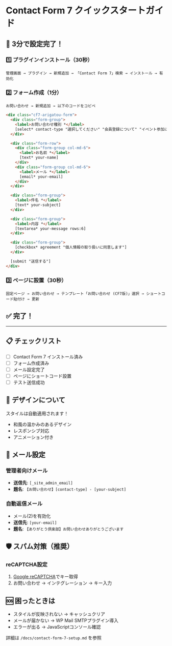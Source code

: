 # Contact Form 7 クイックスタートガイド

## 🚀 3分で設定完了！

### 1️⃣ プラグインインストール（30秒）
```
管理画面 → プラグイン → 新規追加 → 「Contact Form 7」検索 → インストール → 有効化
```

### 2️⃣ フォーム作成（1分）
```
お問い合わせ → 新規追加 → 以下のコードをコピペ
```

```html
<div class="cf7-arigatou-form">
  <div class="form-group">
    <label>お問い合わせ種別 *</label>
    [select* contact-type "選択してください" "会員登録について" "イベント参加について" "協賛について" "その他"]
  </div>

  <div class="form-row">
    <div class="form-group col-md-6">
      <label>お名前 *</label>
      [text* your-name]
    </div>
    <div class="form-group col-md-6">
      <label>メール *</label>
      [email* your-email]
    </div>
  </div>

  <div class="form-group">
    <label>件名 *</label>
    [text* your-subject]
  </div>

  <div class="form-group">
    <label>内容 *</label>
    [textarea* your-message rows:6]
  </div>

  <div class="form-group">
    [checkbox* agreement "個人情報の取り扱いに同意します"]
  </div>

  [submit "送信する"]
</div>
```

### 3️⃣ ページに設置（30秒）
```
固定ページ → お問い合わせ → テンプレート「お問い合わせ (CF7版)」選択 → ショートコード貼付け → 更新
```

## ✅ 完了！

---

## 📋 チェックリスト

- [ ] Contact Form 7 インストール済み
- [ ] フォーム作成済み
- [ ] メール設定完了
- [ ] ページにショートコード設置
- [ ] テスト送信成功

## 🎨 デザインについて

スタイルは自動適用されます！
- 和風の温かみのあるデザイン
- レスポンシブ対応
- アニメーション付き

## 📧 メール設定

### 管理者向けメール
- **送信先**: `[_site_admin_email]`
- **題名**: `【お問い合わせ】[contact-type] - [your-subject]`

### 自動返信メール
- メール(2)を有効化
- **送信先**: `[your-email]`
- **題名**: `【ありがとう倶楽部】お問い合わせありがとうございます`

## 🛡️ スパム対策（推奨）

### reCAPTCHA設定
1. [Google reCAPTCHA](https://www.google.com/recaptcha/admin)でキー取得
2. お問い合わせ → インテグレーション → キー入力

## 🆘 困ったときは

- スタイルが反映されない → キャッシュクリア
- メールが届かない → WP Mail SMTPプラグイン導入
- エラーが出る → JavaScriptコンソール確認

詳細は `/docs/contact-form-7-setup.md` を参照